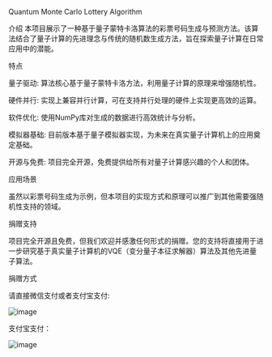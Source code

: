 Quantum Monte Carlo Lottery Algorithm

介绍
本项目展示了一种基于量子蒙特卡洛算法的彩票号码生成与预测方法。该算法结合了量子计算的先进理念与传统的随机数生成方法，旨在探索量子计算在日常应用中的潜能。

特点

量子驱动: 算法核心基于量子蒙特卡洛方法，利用量子计算的原理来增强随机性。

硬件并行: 实现上兼容并行计算，可在支持并行处理的硬件上实现更高效的运算。

软件优化: 使用NumPy库对生成的数据进行高效统计与分析。

模拟器基础: 目前版本基于量子模拟器实现，为未来在真实量子计算机上的应用奠定基础。

开源与免费: 项目完全开源，免费提供给所有对量子计算感兴趣的个人和团体。

应用场景

虽然以彩票号码生成为示例，但本项目的实现方式和原理可以推广到其他需要强随机性支持的领域。

捐赠支持

项目完全开源且免费，但我们欢迎并感激任何形式的捐赠。您的支持将直接用于进一步研究基于真实量子计算机的VQE（变分量子本征求解器）算法及其他先进量子算法。

捐赠方式

请直接微信支付或者支付宝支付: 

![image](https://github.com/crystal-tensor/lotty/assets/29765585/3974e661-0377-4204-887c-95ca09a8ebe0)

支付宝支付：

![image](https://github.com/crystal-tensor/lotty/assets/29765585/c3b06282-316d-46d6-b82d-1d36557615bc)

